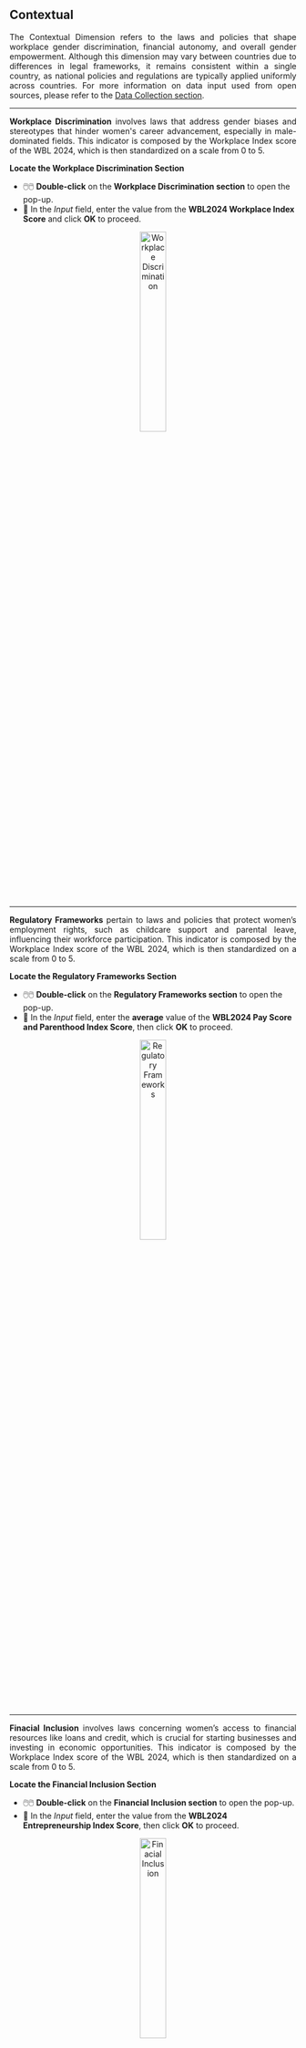 ## Contextual

<p align="justify"> 
The Contextual Dimension refers to the laws and policies that shape workplace gender discrimination, financial autonomy, and overall gender empowerment. Although this dimension may vary between countries due to differences in legal frameworks, it remains consistent within a single country, as national policies and regulations are typically applied uniformly across countries.  For more information on data input used from open sources, please refer to the 
    <a href="https://worldbank.github.io/GEEST/docs/userguide/datacollection.html" target="_blank">Data Collection section</a>.
</p>

---
<p align="justify"> 
<strong>Workplace Discrimination</strong> involves laws that address gender biases and stereotypes that hinder women's career advancement, especially in male-dominated fields.
This indicator is composed by the Workplace Index score of the WBL 2024, which is then standardized on a scale from 0 to 5.
</p>

**Locate the Workplace Discrimination Section**

- 🖱️🖱️ **Double-click** on the **Workplace Discrimination section** to open the pop-up.
- 📝 In the *Input* field, enter the value from the **WBL2024 Workplace Index Score** and click **OK** to proceed.

     
<p align="center">
<img 
    src="https://raw.githubusercontent.com/worldbank/GEEST/main/docs/images/new%20images/WD.jpg" 
    alt="Workplace Discrimination" 
    style="width:30%;" 
    title="Click to enlarge" 
    onclick="window.open(this.src, '_blank')">
</p>

---
<p align="justify"> 
<strong>Regulatory Frameworks</strong> pertain to laws and policies that protect women’s employment rights, such as childcare support and parental leave, influencing their workforce participation. 
This indicator is composed by the Workplace Index score of the WBL 2024, which is then standardized on a scale from 0 to 5.
</p>

**Locate the Regulatory Frameworks Section**

- 🖱️🖱️ **Double-click** on the **Regulatory Frameworks section** to open the pop-up.
- 📝 In the *Input* field, enter the **average** value of the **WBL2024 Pay Score and Parenthood Index Score**, then click **OK** to proceed.

<p align="center">
<img 
    src="https://raw.githubusercontent.com/worldbank/GEEST/main/docs/images/new%20images/RF.jpg" 
    alt="Regulatory Frameworks" 
    style="width:30%;" 
    title="Click to enlarge" 
    onclick="window.open(this.src, '_blank')">
</p>

---
<p align="justify"> 
<strong>Finacial Inclusion</strong> involves laws concerning women’s access to financial resources like loans and credit, which is crucial for starting businesses and investing in economic opportunities. 
This indicator is composed by the Workplace Index score of the WBL 2024, which is then standardized on a scale from 0 to 5.
</p>

**Locate the Financial Inclusion Section**

- 🖱️🖱️ **Double-click** on the **Financial Inclusion section** to open the pop-up.
- 📝 In the *Input* field, enter the value from the **WBL2024 Entrepreneurship Index Score**, then click **OK** to proceed.

<p align="center">
<img 
    src="https://raw.githubusercontent.com/worldbank/GEEST/main/docs/images/new%20images/FI.jpg" 
    alt="Finacial Inclusion" 
    style="width:30%;" 
    title="Click to enlarge" 
    onclick="window.open(this.src, '_blank')">
</p>

---
















  
<h3>Step 2: Opening the Show Properties Dialog</h3>
<ul>
    <li>
        <strong>Input the Value for <em>Value</em>:</strong>
        <ul>
            <span>  🖊️ Enter the <strong>WBL Workplace Index Score</strong> value.</span><br>
            <span>  ✔️ Press <strong>OK</strong> to confirm your input.</span><br>
        </ul>
    </li>
           <img src="your_image_path_here" alt="IMAGE for WD" style="width:100%;"/>
    </li>
</ul>

<p>📂 <strong>The output raster file will be stored in the project folder specified in the “Setup” tab, under the “Contextual” folder.</strong></p>


<p align="center">
 **IMAGE for WD**
</p>

<h3>Regulatory Frameworks</h3>
<hr style="height: 3px; background-color: grey; border: none;">
<p align="justify"> 
Regulatory Frameworks pertain to laws and policies that protect women’s employment rights, such as childcare support and parental leave, influencing their workforce participation.
This indicator is composed by aggregating the Parenthood and Pay Index scores of the WBL 2024, both standardized on a scale from 0 to 5.
</p>

<h3>Step 1: Accessing the Contextual Dimension</h3>
<ul>
    <li>
        <strong>Locate the Regulatory Frameworks Section:</strong>
        <ul>
               <span>🔍 Right-Click on Regulatory Frameworks.</span><br>
               <span>⚙️ Select Show Properties.</span>
        </ul>
        <img src="your_image_path_here" alt="IMAGE for RF" style="width:100%;"/>
    </li>
</ul>

<h3>Step 2: Opening the Show Properties Dialog</h3>
<ul>
    <li>
        <strong>Input the Value for <em>Value</em>:</strong>
        <ul>
            <span>  🖊️ Enter the <strong>WBL Pay and Parenthood Index Scores</strong> value.</span><br>
            <span>  ✔️ Press <strong>OK</strong> to confirm your input.</span><br>
        </ul>
    </li>
           <img src="your_image_path_here" alt="IMAGE for RF" style="width:100%;"/>
    </li>
</ul>

<p>📂 <strong>The output raster file will be stored in the project folder specified in the “Setup” tab, under the “Contextual” folder.</strong></p>


<p align="center">
 **IMAGE for RF**
</p>

<h3>Financial Inclusion</h3>
<hr style="height: 3px; background-color: grey; border: none;">
<p align="justify"> 
Financial Inclusion involves laws concerning women’s access to financial resources like loans and credit, which is crucial for starting businesses and investing in economic opportunities.
This indicator comes from the Entrepeneurship rating of the 2024 WBL Index and is standardized on a scale ranging from 0 to 5.
</p>

<h3>Step 1: Accessing the Contextual Dimension</h3>
<ul>
    <li>
        <strong>Locate the Financial Inclusion Section:</strong>
        <ul>
               <span>🔍 Right-Click on Financial Inclusion.</span><br>
               <span>⚙️ Select Show Properties.</span>
        </ul>
        <img src="your_image_path_here" alt="IMAGE for FI" style="width:100%;"/>
    </li>
</ul>

<h3>Step 2: Opening the Show Properties Dialog</h3>
<ul>
    <li>
        <strong>Input the Value for <em>Value</em>:</strong>
        <ul>
            <span>  🖊️ Enter the <strong>WBL Entrepeneurship Index Score</strong> value.</span><br>
            <span>  ✔️ Press <strong>OK</strong> to confirm your input.</span><br>
        </ul>
    </li>
           <img src="your_image_path_here" alt="IMAGE for FI" style="width:100%;"/>
    </li>
</ul>

<p>📂 <strong>The output raster file will be stored in the project folder specified in the “Setup” tab, under the “Contextual” folder.</strong></p>

<p align="center">
 **IMAGE for FI**
</p>


<h3>Aggregate</h3>
<hr style="height: 3px; background-color: grey; border: none;">

<h3>Step 1: Weights Set-Up</h3>
<ul>
    <li>
        <strong>Locate the Contextual Dimension Section:</strong>
        <ul>
               <span>🔍 Right-Click on Contextual Dimension.</span><br>
               <span>⚙️ Select Edit Attributes.</span>
        </ul>
        <img src="your_image_path_here" alt="IMAGE for Weights" style="width:100%;"/>
    </li>
</ul>

<h3>Step 2: Opening the Edit Attributes Dialog</h3>
<ul>
    <li>
        <strong>Ensure the <em>Weights</em> values are filled in:</strong>
        <ul>
            <span>  🖊️ Ensure that all Weight fields are filled with valid numerical entries.</span><br>
            <span>  ✔️ Press <strong>OK</strong> to confirm your input.</span><br>
            <p>
</ul>
        
<p align="justify"> 
    <span style="color: orange; font-size: 50px;">⚠️</span>
    <strong>If equal weights are not suitable for the specific context of the analysis, the user can adjust the weights as necessary, ensuring that all weights still sum to 100!</strong> The default weights are <strong>34%</strong> for <strong>Workplace Discrimination</strong>, <strong>33%</strong> for <strong>Regulatory Frameworks</strong>, and <strong>33%</strong> for <strong>Financial Inclusion</strong>. If a factor was not calculated—perhaps due to missing data or because it was deemed unimportant—that factor should be assigned a weight of <strong>0%</strong>. Subsequently, the remaining factor weights must be adjusted to ensure they collectively add up to <strong>100%</strong>.
</p>



<img src="your_image_path_here" alt="IMAGE for Weights" style="width:100%;"/>

<h3>Step 3: Aggegate</h3>
<ul>
     <li>
            it will be amended after UIX is finished...
    </li>
</ul>
